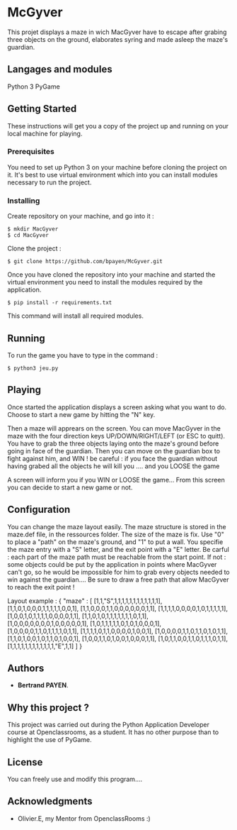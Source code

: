 # McGyver

This projet displays a maze in wich MacGyver have to escape after grabing three objects on the ground, elaborates syring and made asleep the maze's guardian.

## Langages and modules

Python 3
PyGame

## Getting Started

These instructions will get you a copy of the project up and running on your local machine for playing.

### Prerequisites

You need to set up Python 3 on your machine before cloning the project on it.
It's best to use virtual environment which into you can install modules necessary to run the project.

### Installing
Create repository on your machine, and go into it :

```
$ mkdir MacGyver
$ cd MacGyver
```

Clone the project :
```
$ git clone https://github.com/bpayen/McGyver.git
```

Once you have cloned the repository into your machine and started the virtual environment you need to install the modules required by the application.

```
$ pip install -r requirements.txt
```
 
 This command will install all required modules.

## Running

To run the game you have to type in the command :
```
$ python3 jeu.py
```

## Playing 

Once started the application displays a screen asking what you want to do.
Choose to start a new game by hitting the "N" key.

Then a maze will apprears on the screen.
You can move MacGyver in the maze with the four direction keys UP/DOWN/RIGHT/LEFT (or ESC to quitt).
You have to grab the three objects laying onto the maze's ground before going in face of the guardian.
Then you can move on the guardian box to fight against him, and WIN !
be careful : if you face the guardian without having grabed all the objects he will kill you .... and you LOOSE the game

A screen will inform you if you WIN or LOOSE the game... From this screen you can decide to start a new game or not.

## Configuration
You can change the maze layout easily. 
The maze structure is stored in the maze.def file, in the ressources folder.
The size of the maze is fix. 
Use "0" to place a "path" on the maze's ground, and "1" to put a wall.
You specifie the maze entry with a "S" letter, and the exit point with a "E" letter.
Be carful : each part of the maze path must be reachable from the start point. If not : some objects could be put by the application in points where MacGyver can't go, so he would be impossible for him to grab every objects needed to win against the guardian....
Be sure to draw a free path that allow MacGyver to reach the exit point !

Layout example : 
{ "maze" : [
			[1,1,"S",1,1,1,1,1,1,1,1,1,1,1,1],
			[1,1,0,1,0,0,0,1,1,1,1,1,0,0,1],
			[1,1,0,0,0,1,1,0,0,0,0,0,0,1,1],
			[1,1,1,1,0,0,0,0,1,0,1,1,1,1,1],
			[1,0,0,1,0,1,1,1,1,0,0,0,0,1,1],
			[1,1,0,1,0,1,1,1,1,1,1,1,0,1,1],
			[1,0,0,0,0,0,0,0,1,0,0,0,0,0,1],
			[1,0,1,1,1,1,1,0,1,0,1,0,0,0,1],
			[1,0,0,0,0,1,1,0,1,1,1,1,0,1,1],
			[1,1,1,1,0,1,1,0,0,0,0,1,0,0,1],
			[1,0,0,0,0,1,1,0,1,1,0,1,0,1,1],
			[1,1,0,1,0,0,1,0,1,1,0,1,0,0,1],
			[1,0,0,1,1,0,1,0,0,1,0,0,0,1,1],
			[1,0,1,1,0,0,1,1,0,1,1,1,0,1,1],
			[1,1,1,1,1,1,1,1,1,1,1,1,"E",1,1]
			]
}


## Authors

* **Bertrand PAYEN**.

## Why this project ?

This project was carried out during the Python Application Developer course at Openclassrooms, as a student. It has no other purpose than to highlight the use of PyGame.

## License

You can freely use and modify this program.... 

## Acknowledgments

* Olivier.E, my Mentor from OpenclassRooms :)

